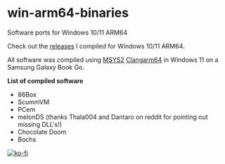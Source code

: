 # win-arm64-binaries
Software ports for Windows 10/11 ARM64

Check out the [releases](https://github.com/mijk84/win-arm64-binaries/releases) I compiled for Windows 10/11 ARM64.

All software was compiled using [MSYS2](https://www.msys2.org/) [Clangarm64](https://github.com/msys2/MSYS2-packages/issues/1787#issuecomment-980837586) in Windows 11 on a Samsung Galaxy Book Go.


**List of compiled software**
- 86Box
- ScummVM
- PCem
- melonDS (thanks Thala004 and Dantaro on reddit for pointing out missing DLL's!)
- Chocolate Doom
- Bochs

[![ko-fi](https://ko-fi.com/img/githubbutton_sm.svg)](https://ko-fi.com/I2I0D7IJT)
